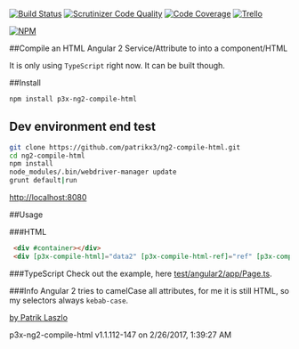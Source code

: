 [//]: #@corifeus-header


[![Build Status](https://travis-ci.org/patrikx3/ng2-compile-html.svg?branch=master)](https://travis-ci.org/patrikx3/ng2-compile-html)
[![Scrutinizer Code Quality](https://scrutinizer-ci.com/g/patrikx3/ng2-compile-html/badges/quality-score.png?b=master)](https://scrutinizer-ci.com/g/patrikx3/ng2-compile-html/?branch=master)
[![Code Coverage](https://scrutinizer-ci.com/g/patrikx3/ng2-compile-html/badges/coverage.png?b=master)](https://scrutinizer-ci.com/g/patrikx3/ng2-compile-html/?branch=master)  [![Trello](https://img.shields.io/badge/Trello-p3x-026aa7.svg)](https://trello.com/b/gqKHzZGy/p3x)

[![NPM](https://nodei.co/npm/p3x-ng2-compile-html.png)](https://nodei.co/npm/p3x-ng2-compile-html/)


[//]: #corifeus-header:end

##Compile an HTML Angular 2 Service/Attribute to into a component/HTML

It is only using ```TypeScript``` right now. It can be built though.

##Install
  
```bash
npm install p3x-ng2-compile-html
```

## Dev environment end test
   
```bash
git clone https://github.com/patrikx3/ng2-compile-html.git
cd ng2-compile-html
npm install
node_modules/.bin/webdriver-manager update
grunt default|run
```

[http://localhost:8080](http://localhost:8080)

##Usage

###HTML
  
```html
 <div #container></div>
 <div [p3x-compile-html]="data2" [p3x-compile-html-ref]="ref" [p3x-compile-html-imports]="importsLikeMaterialEtc"></div>
```

###TypeScript
Check out the example, here [test/angular2/app/Page.ts](test/angular2-webpack/app/Page.ts).

###Info
Angular 2 tries to camelCase all attributes, for me it is still HTML, so my selectors always ```kebab-case```.



[//]: #@corifeus-footer


[by Patrik Laszlo](http://patrikx3.tk)

p3x-ng2-compile-html v1.1.112-147 on 2/26/2017, 1:39:27 AM


[//]: #@corifeus-footer:end
